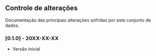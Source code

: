 ## Controle de alterações

Documentação das principais alterações sofridas por este conjunto de dados.

### [0.1.0] - 20XX-XX-XX

- Versão inicial